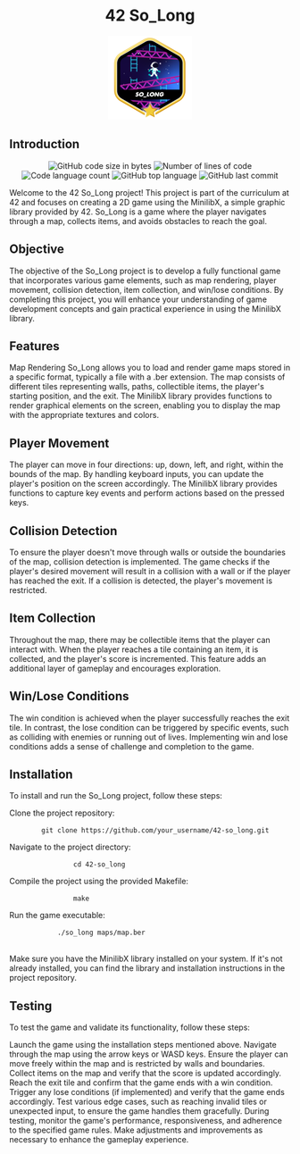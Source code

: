 <div align="center">

<h1> 42 So_Long </h1>

<a href="https://github.com/simon-zerisenay/42_So_Long">![42 Badge](https://github.com/mcombeau/mcombeau/blob/main/42_badges/so_longm.png)</a>

</div>
<h2>Introduction </h2>
<p align="center">
	<img alt="GitHub code size in bytes" src="https://img.shields.io/github/languages/code-size/simon-zerisenay/42_So_Long?color=lightblue" />
	<img alt="Number of lines of code" src="https://img.shields.io/tokei/lines/github/simon-zerisenay/42_So_Long?color=critical" />
	<img alt="Code language count" src="https://img.shields.io/github/languages/count/simon-zerisenay/42_So_Long?color=yellow" />
	<img alt="GitHub top language" src="https://img.shields.io/github/languages/top/simon-zerisenay/42_So_Long?color=blue" />
	<img alt="GitHub last commit" src="https://img.shields.io/github/last-commit/simon-zerisenay/42_So_Long?color=green" />
</p>

Welcome to the 42 So_Long project! This project is part of the curriculum at 42 and focuses on creating a 2D game using the MinilibX, a simple graphic library provided by 42. So_Long is a game where the player navigates through a map, collects items, and avoids obstacles to reach the goal.

<h2>Objective</h2>
The objective of the So_Long project is to develop a fully functional game that incorporates various game elements, such as map rendering, player movement, collision detection, item collection, and win/lose conditions. By completing this project, you will enhance your understanding of game development concepts and gain practical experience in using the MinilibX library.

<h2>Features</h2>
Map Rendering
So_Long allows you to load and render game maps stored in a specific format, typically a file with a .ber extension. The map consists of different tiles representing walls, paths, collectible items, the player's starting position, and the exit. The MinilibX library provides functions to render graphical elements on the screen, enabling you to display the map with the appropriate textures and colors.

<h2>Player Movement</h2>
The player can move in four directions: up, down, left, and right, within the bounds of the map. By handling keyboard inputs, you can update the player's position on the screen accordingly. The MinilibX library provides functions to capture key events and perform actions based on the pressed keys.

<h2>Collision Detection</h2>
To ensure the player doesn't move through walls or outside the boundaries of the map, collision detection is implemented. The game checks if the player's desired movement will result in a collision with a wall or if the player has reached the exit. If a collision is detected, the player's movement is restricted.

<h2>Item Collection</h2>
Throughout the map, there may be collectible items that the player can interact with. When the player reaches a tile containing an item, it is collected, and the player's score is incremented. This feature adds an additional layer of gameplay and encourages exploration.

<h2>Win/Lose Conditions </h2>
The win condition is achieved when the player successfully reaches the exit tile. In contrast, the lose condition can be triggered by specific events, such as colliding with enemies or running out of lives. Implementing win and lose conditions adds a sense of challenge and completion to the game.

<h2>Installation</h2>
To install and run the So_Long project, follow these steps:

Clone the project repository: 
			
			git clone https://github.com/your_username/42-so_long.git
Navigate to the project directory: 
			
					cd 42-so_long
Compile the project using the provided Makefile: 
<br/>			

					make
Run the game executable: 
<br/>			

				./so_long maps/map.ber
			
<br/>
Make sure you have the MinilibX library installed on your system. If it's not already installed, you can find the library and installation instructions in the project repository.

<h2>Testing </h2>
To test the game and validate its functionality, follow these steps:

Launch the game using the installation steps mentioned above.
Navigate through the map using the arrow keys or WASD keys.
Ensure the player can move freely within the map and is restricted by walls and boundaries.
Collect items on the map and verify that the score is updated accordingly.
Reach the exit tile and confirm that the game ends with a win condition.
Trigger any lose conditions (if implemented) and verify that the game ends accordingly.
Test various edge cases, such as reaching invalid tiles or unexpected input, to ensure the game handles them gracefully.
During testing, monitor the game's performance, responsiveness, and adherence to the specified game rules. Make adjustments and improvements as necessary to enhance the gameplay experience.
